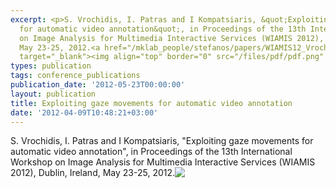 ```yaml
---
excerpt: <p>S. Vrochidis, I. Patras and I Kompatsiaris, &quot;Exploiting gaze movements
  for automatic video annotation&quot;, in Proceedings of the 13th International Workshop
  on Image Analysis for Multimedia Interactive Services (WIAMIS 2012), Dublin, Ireland,
  May 23-25, 2012.<a href="/mklab_people/stefanos/papers/WIAMIS12_Vrochidis_3.0.pdf"
  target="_blank"><img align="top" border="0" src="/files/pdf/pdf.png" /></a></p>
types: publication
tags: conference_publications
publication_date: '2012-05-23T00:00:00'
layout: publication
title: Exploiting gaze movements for automatic video annotation
date: '2012-04-09T10:48:21+03:00'
---
```

<p>S. Vrochidis, I. Patras and I Kompatsiaris, &quot;Exploiting gaze movements for automatic video annotation&quot;, in Proceedings of the 13th International Workshop on Image Analysis for Multimedia Interactive Services (WIAMIS 2012), Dublin, Ireland, May 23-25, 2012.<a href="/mklab_people/stefanos/papers/WIAMIS12_Vrochidis_3.0.pdf" target="_blank"><img align="top" border="0" src="/files/pdf/pdf.png" /></a></p>
